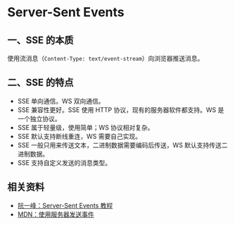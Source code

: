 # Server-Sent Events

## 一、SSE 的本质

使用流消息（`Content-Type: text/event-stream`）向浏览器推送消息。

## 二、SSE 的特点

- SSE 单向通信。WS 双向通信。
- SSE 兼容性更好。SSE 使用 HTTP 协议，现有的服务器软件都支持。WS 是一个独立协议。
- SSE 属于轻量级，使用简单；WS 协议相对复杂。
- SSE 默认支持断线重连，WS 需要自己实现。
- SSE 一般只用来传送文本，二进制数据需要编码后传送，WS 默认支持传送二进制数据。
- SSE 支持自定义发送的消息类型。

## 相关资料

- [阮一峰：Server-Sent Events 教程](https://www.ruanyifeng.com/blog/2017/05/server-sent_events.html)
- [MDN：使用服务器发送事件](https://developer.mozilla.org/zh-CN/docs/Web/API/Server-sent_events/Using_server-sent_events)

